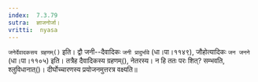 ```yaml
---
index:  7.3.79
sutra:  ज्ञाजनोर्जा।
vritti:  nyasa
---
```


`जनेर्देवादकसय ग्रहणम्()` इति। द्वौ जनी--दैवादिकः `जनी प्रादुर्भावे` (धा।पा।११४९), जौहोत्यादिकः `जन जनने` (धा।पा।११०५) इति। तत्रैह दैवादिकस्य ग्रहणम्(), नेतरस्य। न हि ततः परः शित्? सम्भवति, श्लुविधानात्()। दीर्घोच्चारणस्य प्रयोजनमुत्तरत्र वक्ष्यति॥
